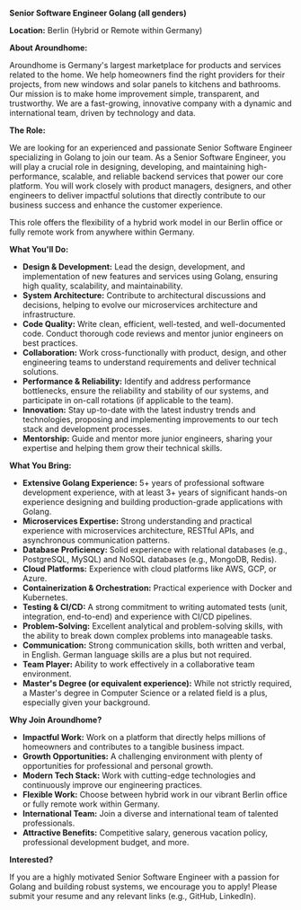 **Senior Software Engineer Golang (all genders)**

**Location:** Berlin (Hybrid or Remote within Germany)

**About Aroundhome:**

Aroundhome is Germany's largest marketplace for products and services related to the home. We help homeowners find the right providers for their projects, from new windows and solar panels to kitchens and bathrooms. Our mission is to make home improvement simple, transparent, and trustworthy. We are a fast-growing, innovative company with a dynamic and international team, driven by technology and data.

**The Role:**

We are looking for an experienced and passionate Senior Software Engineer specializing in Golang to join our team. As a Senior Software Engineer, you will play a crucial role in designing, developing, and maintaining high-performance, scalable, and reliable backend services that power our core platform. You will work closely with product managers, designers, and other engineers to deliver impactful solutions that directly contribute to our business success and enhance the customer experience.

This role offers the flexibility of a hybrid work model in our Berlin office or fully remote work from anywhere within Germany.

**What You'll Do:**

- **Design & Development:** Lead the design, development, and implementation of new features and services using Golang, ensuring high quality, scalability, and maintainability.
- **System Architecture:** Contribute to architectural discussions and decisions, helping to evolve our microservices architecture and infrastructure.
- **Code Quality:** Write clean, efficient, well-tested, and well-documented code. Conduct thorough code reviews and mentor junior engineers on best practices.
- **Collaboration:** Work cross-functionally with product, design, and other engineering teams to understand requirements and deliver technical solutions.
- **Performance & Reliability:** Identify and address performance bottlenecks, ensure the reliability and stability of our systems, and participate in on-call rotations (if applicable to the team).
- **Innovation:** Stay up-to-date with the latest industry trends and technologies, proposing and implementing improvements to our tech stack and development processes.
- **Mentorship:** Guide and mentor more junior engineers, sharing your expertise and helping them grow their technical skills.

**What You Bring:**

- **Extensive Golang Experience:** 5+ years of professional software development experience, with at least 3+ years of significant hands-on experience designing and building production-grade applications with Golang.
- **Microservices Expertise:** Strong understanding and practical experience with microservices architecture, RESTful APIs, and asynchronous communication patterns.
- **Database Proficiency:** Solid experience with relational databases (e.g., PostgreSQL, MySQL) and NoSQL databases (e.g., MongoDB, Redis).
- **Cloud Platforms:** Experience with cloud platforms like AWS, GCP, or Azure.
- **Containerization & Orchestration:** Practical experience with Docker and Kubernetes.
- **Testing & CI/CD:** A strong commitment to writing automated tests (unit, integration, end-to-end) and experience with CI/CD pipelines.
- **Problem-Solving:** Excellent analytical and problem-solving skills, with the ability to break down complex problems into manageable tasks.
- **Communication:** Strong communication skills, both written and verbal, in English. German language skills are a plus but not required.
- **Team Player:** Ability to work effectively in a collaborative team environment.
- **Master's Degree (or equivalent experience):** While not strictly required, a Master's degree in Computer Science or a related field is a plus, especially given your background.

**Why Join Aroundhome?**

- **Impactful Work:** Work on a platform that directly helps millions of homeowners and contributes to a tangible business impact.
- **Growth Opportunities:** A challenging environment with plenty of opportunities for professional and personal growth.
- **Modern Tech Stack:** Work with cutting-edge technologies and continuously improve our engineering practices.
- **Flexible Work:** Choose between hybrid work in our vibrant Berlin office or fully remote work within Germany.
- **International Team:** Join a diverse and international team of talented professionals.
- **Attractive Benefits:** Competitive salary, generous vacation policy, professional development budget, and more.

**Interested?**

If you are a highly motivated Senior Software Engineer with a passion for Golang and building robust systems, we encourage you to apply! Please submit your resume and any relevant links (e.g., GitHub, LinkedIn).
